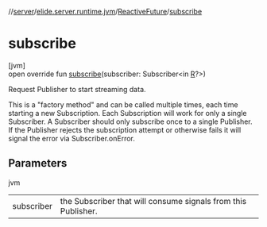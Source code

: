 //[server](../../../index.md)/[elide.server.runtime.jvm](../index.md)/[ReactiveFuture](index.md)/[subscribe](subscribe.md)

# subscribe

[jvm]\
open override fun [subscribe](subscribe.md)(subscriber: Subscriber&lt;in [R](index.md)?&gt;)

Request Publisher to start streaming data.

This is a &quot;factory method&quot; and can be called multiple times, each time starting a new Subscription. Each Subscription will work for only a single Subscriber. A Subscriber should only subscribe once to a single Publisher. If the Publisher rejects the subscription attempt or otherwise fails it will signal the error via Subscriber.onError.

## Parameters

jvm

| | |
|---|---|
| subscriber | the Subscriber that will consume signals from this Publisher. |
